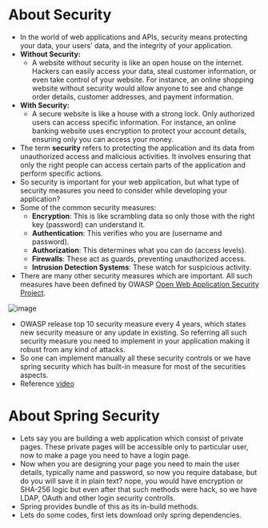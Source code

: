 # About Security
- In the world of web applications and APIs, security means protecting your data, your users' data, and the integrity of your application.
- **Without Security:**
  - A website without security is like an open house on the internet. Hackers can easily access your data, steal customer information, or even take control of your website. For instance, an online shopping website without security would allow anyone to see and change order details, customer addresses, and payment information.
- **With Security:**  
  - A secure website is like a house with a strong lock. Only authorized users can access specific information. For instance, an online banking website uses encryption to protect your account details, ensuring only you can access your money.
- The term **security** refers to protecting the application and its data from unauthorized access and malicious activities. It involves ensuring that only the right people can access certain parts of the application and perform specific actions.
- So security is important for your web application, but what type of security measures you need to consider while developing your application?
- Some of the common security measures:
  - **Encryption**: This is like scrambling data so only those with the right key (password) can understand it.
  - **Authentication**: This verifies who you are (username and password).
  - **Authorization**: This determines what you can do (access levels).
  - **Firewalls**: These act as guards, preventing unauthorized access.
  - **Intrusion Detection Systems**: These watch for suspicious activity.  
- There are many other security measures which are important. All such measures have been defined by OWASP [Open Web Application Security Project](https://owasp.org/www-project-top-ten/).

![image](https://github.com/user-attachments/assets/56326cdd-b739-473d-b180-f33de8517e3a)

- OWASP release top 10 security measure every 4 years, which states new security measure or any update in existing. So referring all such security measure you need to implement in your application making it robust from any kind of attacks.
- So one can implement manually all these security controls or we have spring security which has built-in measure for most of the securities aspects.
- Reference [video](https://www.youtube.com/watch?v=2tf0UY6gV3Y)

# About Spring Security
- Lets say you are building a web application which consist of private pages. These private pages will be accessible only to particular user, now to make a page you need to have a login page.
- Now when you are designing your page you need to main the user details, typically name and password, so now you require database, but do you will save it in plain text? nope, you would have encryption or SHA-256 logic but even after that such methods were hack, so we have LDAP, OAuth and other login security controlls.
- Spring provides bundle of this as its in-build methods.
- Lets do some codes, first lets download only spring dependencies.

```



```













